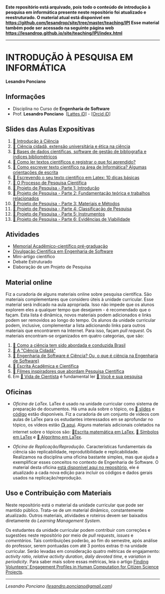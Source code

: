 **Este repositório está arquivado, pois todo o conteúdo de introdução à pesquisa em informática presente neste repositório foi atualizado e reestruturado. O material atual está disponível em https://github.com/lesandrop/site/tree/master/teaching/IPI Esse material também pode ser acessado na seguinte página web https://lesandrop.github.io/site/teaching/IPI/index.html**

---

# INTRODUÇÃO À PESQUISA EM INFORMÁTICA

**Lesandro Ponciano**

## Informações
* Disciplina no Curso de **Engenharia de Software**
* Prof. **Lesandro Ponciano**  [[Lattes iD](http://lattes.cnpq.br/2211388362277178)] - [[Orcid iD](http://orcid.org/0000-0002-5724-0094)]

## Slides das Aulas Expositivas
1. [:notebook: Introdução à Ciência](01-SlidesDasAulas/IPI-01-IntroduçãoÀCiência.pdf)
1. [:notebook: Ciência cidadã, extensão universitária e ética na ciência](01-SlidesDasAulas/IPI-02-CiênciaCidadãExtensãoEtica.pdf)
1. [:notebook: Bases de dados científicas, software de gestão de bibliografia e índices bibliométricos](01-SlidesDasAulas/IPI-03-BasesDeDadosSoftwaresÍndicesBibliométricos.pdf)
1. [:notebook: Como ler textos científicos e registrar o que foi aprendido?](01-SlidesDasAulas/IPI-04-ComoLerTextosCientíficos.pdf)
1. [:notebook: Como escrever texto científico na área de Informática? Algumas orientações de escrita](01-SlidesDasAulas/IPI-05-OrientaçõesDeEscritaCientífica.pdf)
1. [:notebook: Escrevendo o seu texto científico em Latex: 10 dicas básicas](01-SlidesDasAulas/IPI-06-ComeçandoAUsarLatex.pdf)
1. [:notebook: O Processo de Pesquisa Científica](01-SlidesDasAulas/IPI-07-ProcessoDePesquisaCientifica.pdf)
1. [:notebook: Projeto de Pesquisa - Parte 1: Introdução](01-SlidesDasAulas/IPI-08-Projeto-1-Introdução.pdf)
1. [:notebook: Projeto de Pesquisa - Parte 2: Fundamentação teórica e trabalhos relacionados](01-SlidesDasAulas/IPI-08-Projeto-2-FundamentaçãoTeóricaTrabalhosRelacionados.pdf)
1. [:notebook: Projeto de Pesquisa - Parte 3: Materiais e Métodos](01-SlidesDasAulas/IPI-09-Projeto-3-MateriaisMétodos.pdf)
1. [:notebook: Projeto de Pesquisa - Parte 4: Classificação de Pesquisa](01-SlidesDasAulas/IPI-10-Projeto-4-ClassificaçãoDePesquisa.pdf)
1. [:notebook: Projeto de Pesquisa - Parte 5: Instrumentos](01-SlidesDasAulas/IPI-11-Projeto5-Instrumentos.pdf)
1. [:notebook: Projeto de Pesquisa - Parte 6: Evidências de Viabilidade](01-SlidesDasAulas/IPI-12-Projeto6-EvidênciasViabilidade.pdf)


## Atividades

* [Memorial Acadêmico-científico pré-graduação](02-TrabalhosHandsOnOficinas/MemorialAcademicoCientificoPreGraduacao.md)
* [Divulgação Científica em Engenharia de Software](02-TrabalhosHandsOnOficinas/DivulgacaoCientificaEmEngenhariaDeSoftware.md)
* Mini-artigo científico
* Debate Estruturado
* Elaboração de um Projeto de Pesquisa


## Material online
Fiz a curadoria de alguns materiais online sobre pesquisa científica. São materiais complementares que considero úteis à unidade curricular. Esse material será indicado na aula apropriada. Isso não impede que os alunos explorem eles a qualquer tempo que desejarem -  é recomendado que o façam. Esta lista é dinâmica, novos materiais podem adicionados e links podem ser removidos ao longo do tempo. Os alunos da unidade curricular podem, inclusive, complementar a lista adicionando links para outros materiais que encontrarem na Internet. Para isso, façam _pull request_. Os materiais encontram-se organizados em quatro categorias, que são:
1.  [:link: Como a ciência tem sido abordada e conduzida Brasil](00a-MaterialOnline/Links-Motiva%C3%A7%C3%A3oECienciaNoBrasil.md)
1. [:link: A "Ciência Cidadã"](00a-MaterialOnline/Links-CiênciaCidadã.md)
1. [:link: Engenharia de Software é Ciência? Ou, o que é ciência na Engenharia de Software}](00a-MaterialOnline/Links-SoftwareECiência.md)
1. [:link: Escrita Acadêmica e Científica](00a-MaterialOnline/Links-EscritaAcad%C3%AAmicaCient%C3%ADfica.md)
1. [:link: Filmes inspiradores que abordam Pesquisa Científica](00a-MaterialOnline/Links-Filmes.md)
1. Em [:link: Vida de Cientísta](00b-VidaDeCientista) é fundamental ler [:link: Você e sua pesquisa](00b-VidaDeCientista/VoceESuaPesquisa.pdf)


## Oficinas

* _Oficina de LaTex_. LaTex é usado na unidade curricular como sistema de preparação de documentos. Há uma aula sobre o tópico, os [:notebook: slides](01-SlidesDasAulas/IPI-06-ComeçandoAUsarLatex) e [código](02-TrabalhosHandsOnOficinas/OficinaLatex) estão disponíveis. Fiz a curadoria de um conjunto de vídeos com aulas de LaTex para os estudantes interessados em se aprofundar no tópico, os vídeos estão [:tv: aqui](05-Ferramentas/Latex-Videos.md). Alguns materiais adicionais coletados na internet sobre o tópicos são: [:notebook:Escrita matemática em LaTex](05-Ferramentas/Latex-Math.pdf), [:notebook: Símbolos em LaTex](05-Ferramentas/Latex-Symbols-a4.pdf) e [:notebook: Algoritmo em LaTex](05-Ferramentas/Latex-algorithm2e.pdf).

* _Oficina de Replicação/Reprodução_. Características fundamentais da ciência são replicabilidade, reprodutibilidade e replicabilidade. Realizamos na disciplina uma oficina bastante simples, mas que ajuda a exemplificar esses conceitos no contexto de Engenharia de Software. O material desta oficina [está disponível aqui no repositório](02-TrabalhosHandsOnOficinas\OficinaReplicacaoReproducao), ele é atualizado a cada nova edição para incluir os códigos e dados gerais usados na replicação/reprodução.

## Uso e Contribuição com Materiais

Neste repositório está o material da unidade curricular que pode ser mantido público. Trata-se de um material dinâmico, constantemente atualizado. Outros materiais, atividades e roteiros devem ser baixados diretamente do _Learning Management System_. 

Os estudantes da unidade curricular podem contribuir com correções e sugestões neste repositório por meio de _pull requests_, _issues_ e _comentários_. Tais contribuições poderão, ao fim do semestre, após análise do professor, serem pontuadas com até 3 pontos extras :nerd_face: na unidade curricular. Serão levadas em consideração quatro métricas de engajamento: _activity ratio_, _relative activity duration_, _daily devoted time_, e _variation in periodicity_. Para saber mais sobre essas métricas, leia o artigo [Finding Volunteers' Engagement Profiles in Human Computation for Citizen Science Projects](https://doi.org/10.15346/hc.v1i2.12).

---

_Lesandro Ponciano (lesandro.ponciano@gmail.com)_
